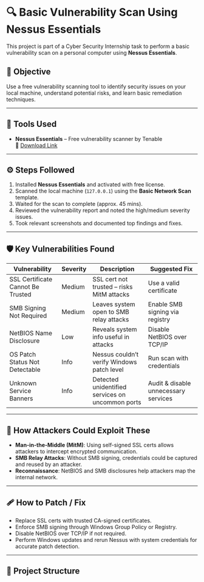 # 🔍 Basic Vulnerability Scan Using Nessus Essentials

This project is part of a Cyber Security Internship task to perform a basic vulnerability scan on a personal computer using **Nessus Essentials**.

## 📌 Objective

Use a free vulnerability scanning tool to identify security issues on your local machine, understand potential risks, and learn basic remediation techniques.

---

## 🧰 Tools Used

- **Nessus Essentials** – Free vulnerability scanner by Tenable  
  📎 [Download Link](https://www.tenable.com/products/nessus/nessus-essentials)

---

## ⚙️ Steps Followed

1. Installed **Nessus Essentials** and activated with free license.
2. Scanned the local machine (`127.0.0.1`) using the **Basic Network Scan** template.
3. Waited for the scan to complete (approx. 45 mins).
4. Reviewed the vulnerability report and noted the high/medium severity issues.
5. Took relevant screenshots and documented top findings and fixes.

---

## 🛡️ Key Vulnerabilities Found

| Vulnerability                        | Severity | Description                                                  | Suggested Fix |
|-------------------------------------|----------|--------------------------------------------------------------|---------------|
| SSL Certificate Cannot Be Trusted   | Medium   | SSL cert not trusted – risks MitM attacks                    | Use a valid certificate |
| SMB Signing Not Required            | Medium   | Leaves system open to SMB relay attacks                      | Enable SMB signing via registry |
| NetBIOS Name Disclosure             | Low      | Reveals system info useful in attacks                        | Disable NetBIOS over TCP/IP |
| OS Patch Status Not Detectable      | Info     | Nessus couldn’t verify Windows patch level                   | Run scan with credentials |
| Unknown Service Banners             | Info     | Detected unidentified services on uncommon ports             | Audit & disable unnecessary services |

---

## 🧩 How Attackers Could Exploit These

- **Man-in-the-Middle (MitM)**: Using self-signed SSL certs allows attackers to intercept encrypted communication.
- **SMB Relay Attacks**: Without SMB signing, credentials could be captured and reused by an attacker.
- **Reconnaissance**: NetBIOS and SMB disclosures help attackers map the internal network.

---

## 🩹 How to Patch / Fix

- Replace SSL certs with trusted CA-signed certificates.
- Enforce SMB signing through Windows Group Policy or Registry.
- Disable NetBIOS over TCP/IP if not required.
- Perform Windows updates and rerun Nessus with system credentials for accurate patch detection.

---

## 📁 Project Structure


